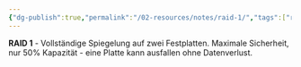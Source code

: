 ```yaml
---
{"dg-publish":true,"permalink":"/02-resources/notes/raid-1/","tags":["raid/mirroring","sicherheit/spiegelung","hardware"],"noteIcon":"","updated":"2025-09-05T10:12:31.495+02:00"}
---
```



**RAID 1** - Vollständige Spiegelung auf zwei Festplatten.
Maximale Sicherheit, nur 50% Kapazität - eine Platte kann ausfallen ohne Datenverlust.